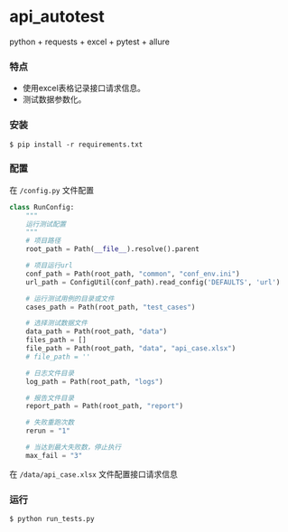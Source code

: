 # api_autotest
python + requests + excel + pytest + allure

### 特点

* 使用excel表格记录接口请求信息。
* 测试数据参数化。

### 安装

```shell
$ pip install -r requirements.txt
```

### 配置

在 `/config.py` 文件配置

```python
class RunConfig:
    """
    运行测试配置
    """
    # 项目路径
    root_path = Path(__file__).resolve().parent

    # 项目运行url
    conf_path = Path(root_path, "common", "conf_env.ini")
    url_path = ConfigUtil(conf_path).read_config('DEFAULTS', 'url')

    # 运行测试用例的目录或文件
    cases_path = Path(root_path, "test_cases")

    # 选择测试数据文件
    data_path = Path(root_path, "data")
    files_path = []
    file_path = Path(root_path, "data", "api_case.xlsx")
    # file_path = ''

    # 日志文件目录
    log_path = Path(root_path, "logs")

    # 报告文件目录
    report_path = Path(root_path, "report")

    # 失败重跑次数
    rerun = "1"

    # 当达到最大失败数，停止执行
    max_fail = "3"
```
在 `/data/api_case.xlsx` 文件配置接口请求信息

### 运行

```shell
$ python run_tests.py
```
